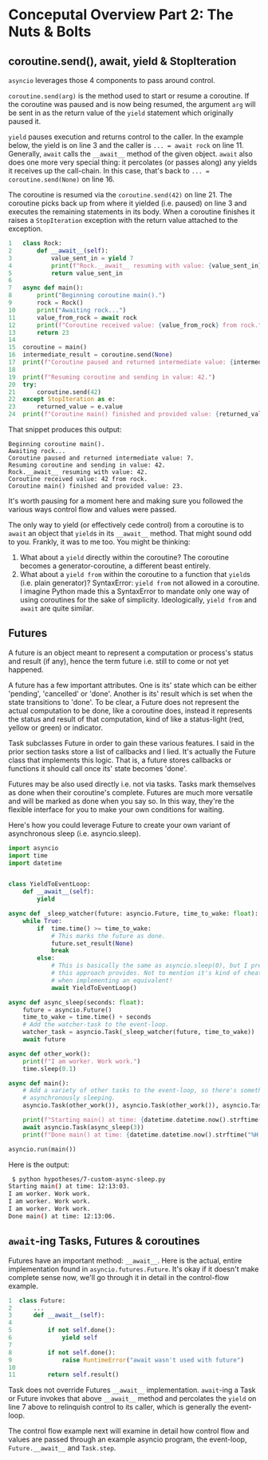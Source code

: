 # Conceputal Overview Part 2: The Nuts & Bolts

## coroutine.send(), await, yield & StopIteration

`asyncio` leverages those 4 components to pass around control.

`coroutine.send(arg)` is the method used to start or resume a coroutine. If the coroutine was paused and is now being resumed, the argument `arg` will be sent in as the return value of the `yield` statement which originally paused it. 

`yield` pauses execution and returns control to the caller. In the example below, the yield is on line 3 and the caller is `... = await rock` on line 11. Generally, `await` calls the `__await__` method of the given object. `await` also does one more very special thing: it percolates (or passes along) any yields it receives up the call-chain. In this case, that's back to `... = coroutine.send(None)` on line 16. 

The coroutine is resumed via the `coroutine.send(42)` on line 21. The coroutine picks back up from where it yielded (i.e. paused) on line 3 and executes the remaining statements in its body. When a coroutine finishes it raises a `StopIteration` exception with the return value attached to the exception.

```python
1   class Rock:
2       def __await__(self):
3           value_sent_in = yield 7
4           print(f"Rock.__await__ resuming with value: {value_sent_in}.")
5           return value_sent_in
6   
7   async def main():
8       print("Beginning coroutine main().")
9       rock = Rock()
10      print("Awaiting rock...")
11      value_from_rock = await rock
12      print(f"Coroutine received value: {value_from_rock} from rock.")     
13      return 23
14  
15  coroutine = main()
16  intermediate_result = coroutine.send(None)
17  print(f"Coroutine paused and returned intermediate value: {intermediate_result}.")
18   
19  print(f"Resuming coroutine and sending in value: 42.")
20  try:
21      coroutine.send(42)
22  except StopIteration as e:
23      returned_value = e.value
24  print(f"Coroutine main() finished and provided value: {returned_value}.")
```

That snippet produces this output:
```
Beginning coroutine main().
Awaiting rock...
Coroutine paused and returned intermediate value: 7.
Resuming coroutine and sending in value: 42.
Rock.__await__ resuming with value: 42.
Coroutine received value: 42 from rock.
Coroutine main() finished and provided value: 23.
```

It's worth pausing for a moment here and making sure you followed the various ways control flow and values were passed.

The only way to yield (or effectively cede control) from a coroutine is to `await` an object that `yield`s in its `__await__` method. That might sound odd to you. Frankly, it was to me too. You might be thinking:
1. What about a `yield` directly within the coroutine? The coroutine becomes a generator-coroutine, a different beast entirely.
2. What about a `yield from` within the coroutine to a function that `yield`s (i.e. plain generator)? SyntaxError: `yield from` not allowed in a coroutine. I imagine Python made this a SyntaxError to mandate only one way of using coroutines for the sake of simplicity. Ideologically, `yield from` and `await` are quite similar.

## Futures

A future is an object meant to represent a computation or process's status and result (if any), hence the term future i.e. still to come or not yet happened. 

A future has a few important attributes. One is its' state which can be either 'pending', 'cancelled' or 'done'. Another is its' result which is set when the state transitions to 'done'. To be clear, a Future does not represent the actual computation to be done, like a coroutine does, instead it represents the status and result of that computation, kind of like a status-light (red, yellow or green) or indicator. 

Task subclasses Future in order to gain these various features. I said in the prior section tasks store a list of callbacks and I lied. It's actually the Future class that implements this logic. That is, a future stores callbacks or functions it should call once its' state becomes 'done'.

Futures may be also used directly i.e. not via tasks. Tasks mark themselves as done when their coroutine's complete. Futures are much more versatile and will be marked as done when you say so. In this way, they're the flexible interface for you to make your own conditions for waiting.

Here's how you could leverage Future to create your own variant of asynchronous sleep (i.e. asyncio.sleep).

```python
import asyncio
import time
import datetime


class YieldToEventLoop:
    def __await__(self):
        yield

async def _sleep_watcher(future: asyncio.Future, time_to_wake: float):
    while True:
        if  time.time() >= time_to_wake:
            # This marks the future as done.
            future.set_result(None)
            break
        else:
            # This is basically the same as asyncio.sleep(0), but I prefer the clarity
            # this approach provides. Not to mention it's kind of cheating to use asyncio.sleep
            # when implementing an equivalent!
            await YieldToEventLoop()

async def async_sleep(seconds: float):
    future = asyncio.Future()
    time_to_wake = time.time() + seconds
    # Add the watcher-task to the event-loop.
    watcher_task = asyncio.Task(_sleep_watcher(future, time_to_wake))
    await future

async def other_work():
    print(f"I am worker. Work work.")
    time.sleep(0.1)

async def main():
    # Add a variety of other tasks to the event-loop, so there's something to do while
    # asynchronously sleeping.
    asyncio.Task(other_work()), asyncio.Task(other_work()), asyncio.Task(other_work())

    print(f"Starting main() at time: {datetime.datetime.now().strftime("%H:%M:%S")}.")
    await asyncio.Task(async_sleep(3))
    print(f"Done main() at time: {datetime.datetime.now().strftime("%H:%M:%S")}.")

asyncio.run(main())
```

Here is the output:
```bash
 $ python hypotheses/7-custom-async-sleep.py
Starting main() at time: 12:13:03.
I am worker. Work work.
I am worker. Work work.
I am worker. Work work.
Done main() at time: 12:13:06.
```

## `await`-ing Tasks, Futures & coroutines

Futures have an important method: `__await__`. Here is the actual, entire implementation found in `asyncio.futures.Future`. It's okay if it doesn't make complete sense now, we'll go through it in detail in the control-flow example.

```python
1  class Future:
2      ...
3      def __await__(self):
4      
5          if not self.done():
6              yield self
7        
8          if not self.done():
9              raise RuntimeError("await wasn't used with future")
10        
11         return self.result()
```

Task does not override Futures `__await__` implementation. `await`-ing a Task or Future invokes that above `__await__` method and percolates the `yield` on line 7 above to relinquish control to its caller, which is generally the event-loop.

The control flow example next will examine in detail how control flow and values are passed through an example asyncio program, the event-loop, `Future.__await__` and `Task.step`. 


